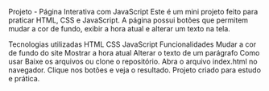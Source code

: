 Projeto - Página Interativa com JavaScript
Este é um mini projeto feito para praticar HTML, CSS e JavaScript.
A página possui botões que permitem mudar a cor de fundo, exibir a hora atual e alterar um texto na tela.

Tecnologias utilizadas
HTML
CSS
JavaScript
Funcionalidades
Mudar a cor de fundo do site
Mostrar a hora atual
Alterar o texto de um parágrafo
Como usar
Baixe os arquivos ou clone o repositório.
Abra o arquivo index.html no navegador.
Clique nos botões e veja o resultado.
Projeto criado para estudo e prática.
